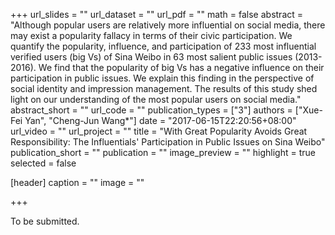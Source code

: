 +++
url_slides = ""
url_dataset = ""
url_pdf = ""
math = false
abstract = "Although popular users are relatively more influential on social media, there may exist a popularity fallacy in terms of their civic participation. We quantify the popularity, influence, and participation of 233 most influential verified users (big Vs) of Sina Weibo in 63 most salient public issues (2013-2016). We find that the popularity of big Vs has a negative influence on their participation in public issues. We explain this finding in the perspective of social identity and impression management. The results of this study shed light on our understanding of the most popular users on social media."
abstract_short = ""
url_code = ""
publication_types = ["3"]
authors = ["Xue-Fei Yan", "Cheng-Jun Wang*"]
date = "2017-06-15T22:20:56+08:00"
url_video = ""
url_project = ""
title = "With Great Popularity Avoids Great Responsibility: The Influentials' Participation in Public Issues on Sina Weibo"
publication_short = ""
publication = ""
image_preview = ""
highlight = true
selected = false

[header]
  caption = ""
  image = ""

+++

To be submitted.
